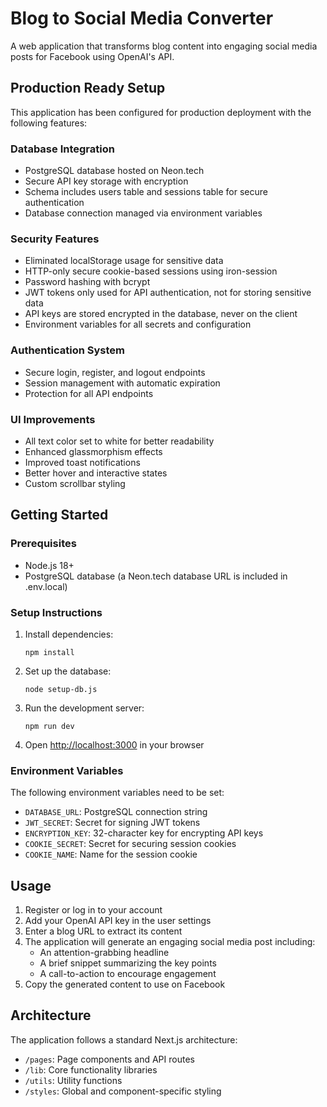 # Blog to Social Media Converter

A web application that transforms blog content into engaging social media posts for Facebook using OpenAI's API.

## Production Ready Setup

This application has been configured for production deployment with the following features:

### Database Integration
- PostgreSQL database hosted on Neon.tech
- Secure API key storage with encryption
- Schema includes users table and sessions table for secure authentication
- Database connection managed via environment variables

### Security Features
- Eliminated localStorage usage for sensitive data
- HTTP-only secure cookie-based sessions using iron-session
- Password hashing with bcrypt
- JWT tokens only used for API authentication, not for storing sensitive data
- API keys are stored encrypted in the database, never on the client
- Environment variables for all secrets and configuration

### Authentication System
- Secure login, register, and logout endpoints
- Session management with automatic expiration
- Protection for all API endpoints

### UI Improvements
- All text color set to white for better readability
- Enhanced glassmorphism effects
- Improved toast notifications
- Better hover and interactive states
- Custom scrollbar styling

## Getting Started

### Prerequisites
- Node.js 18+
- PostgreSQL database (a Neon.tech database URL is included in .env.local)

### Setup Instructions

1. Install dependencies:
   ```
   npm install
   ```

2. Set up the database:
   ```
   node setup-db.js
   ```

3. Run the development server:
   ```
   npm run dev
   ```

4. Open [http://localhost:3000](http://localhost:3000) in your browser

### Environment Variables

The following environment variables need to be set:

- `DATABASE_URL`: PostgreSQL connection string
- `JWT_SECRET`: Secret for signing JWT tokens
- `ENCRYPTION_KEY`: 32-character key for encrypting API keys
- `COOKIE_SECRET`: Secret for securing session cookies
- `COOKIE_NAME`: Name for the session cookie

## Usage

1. Register or log in to your account
2. Add your OpenAI API key in the user settings
3. Enter a blog URL to extract its content
4. The application will generate an engaging social media post including:
   - An attention-grabbing headline
   - A brief snippet summarizing the key points
   - A call-to-action to encourage engagement
5. Copy the generated content to use on Facebook

## Architecture

The application follows a standard Next.js architecture:

- `/pages`: Page components and API routes
- `/lib`: Core functionality libraries
- `/utils`: Utility functions 
- `/styles`: Global and component-specific styling
